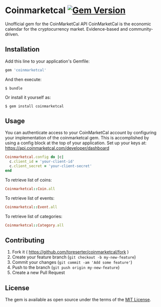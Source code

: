 # Coinmarketcal [![Gem Version](https://badge.fury.io/rb/coinmarketcal.svg)](https://badge.fury.io/rb/coinmarketcal)

Unofficial gem for the CoinMarketCal API
CoinMarketCal is the economic calendar for the cryptocurrency market. Evidence-based and community-driven.

## Installation

Add this line to your application's Gemfile:

```ruby
gem 'coinmarketcal'
```

And then execute:

    $ bundle

Or install it yourself as:

    $ gem install coinmarketcal

## Usage

You can authenticate access to your CoinMarketCal account by configuring your implementation of the coinmarketcal gem. This is accomplished by using a config block at the top of your application.
Set up your keys at: https://api.coinmarketcal.com/developer/dashboard

```ruby
Coinmarketcal.config do |c|
  c.client_id = 'your-client-id'
  c.client_secret = 'your-client-secret'
end
```

To retrieve list of coins:
```ruby
Coinmarketcal::Coin.all
```

To retrieve list of events:
```ruby
Coinmarketcal::Event.all
```

To retrieve list of categories:
```ruby
Coinmarketcal::Category.all
```


## Contributing

1. Fork it ( https://github.com/toreserter/coinmarketcal/fork )
2. Create your feature branch (`git checkout -b my-new-feature`)
3. Commit your changes (`git commit -am 'Add some feature'`)
4. Push to the branch (`git push origin my-new-feature`)
5. Create a new Pull Request

## License

The gem is available as open source under the terms of the [MIT License](https://opensource.org/licenses/MIT).

